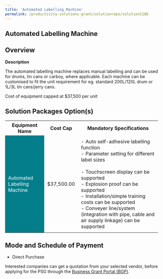 ```yaml
---
title: 'Automated Labelling Machine'
permalink: /productivity-solutions-grant/solutionrepo/solution1188
---
```


## Automated Labelling Machine

## Overview

**Description**

The automated labelling machine replaces manual labelling and can be used for drums, tin cans or carboy, where applicable. Each machine can be customised to fit the unit requirement for eg. standard 200L/120L drum or 1L/3L tin cans/jerry cans.

Cost of equipment capped at $37,500 per unit 

## Solution Packages Option(s)

<table>
<tr>
<th><b>Equipment Name</b></th>
<th><b>Cost Cap</b></th>
<th><b>Mandatory Specifications</b></th>
</tr>
<tr>
<td style='padding: 10px; background-color: #037E8A; color: #FFFFFF;'>Automated Labelling Machine </td>
<td style='padding: 10px;'>$37,500.00</td>
<td style='padding: 10px;'>- Auto self-adhesive labelling function<br>- Parameter setting for different label sizes<br><br>- Touchscreen display can be supported<br>- Explosion proof can be supported<br>- Installation/simple training costs can be supported<br>- Conveyer line/system (integration with pipe, cable and air supply linkage) can be supported</td>
</tr>
</table>

## Mode and Schedule of Payment

 - Direct Purchase

Interested companies can get a quotation from your selected vendor, before applying for the PSG through the <a href='https://www.businessgrants.gov.sg/' target='_blank' rel='noopener'>Business Grant Portal (BGP)</a>.

<script src="/jquery/resize-tables.js"></script>
